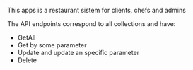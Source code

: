 This apps is a restaurant sistem for clients, chefs and admins

The API endpoints correspond to all collections and have:
 - GetAll
 - Get  by some parameter
 - Update and update an specific parameter
 - Delete
 
